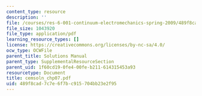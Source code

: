 ```yaml
---
content_type: resource
description: ''
file: /courses/res-6-001-continuum-electromechanics-spring-2009/489f8cad7c7e6f7bc915704bb23e2f95_cemsoln_chp07.pdf
file_size: 1043920
file_type: application/pdf
learning_resource_types: []
license: https://creativecommons.org/licenses/by-nc-sa/4.0/
ocw_type: OCWFile
parent_title: Solutions Manual
parent_type: SupplementalResourceSection
parent_uid: 1f60cd19-0fe4-00fe-b211-614315453a93
resourcetype: Document
title: cemsoln_chp07.pdf
uid: 489f8cad-7c7e-6f7b-c915-704bb23e2f95
---
```

